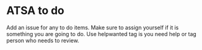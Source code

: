 # ATSA to do

Add an issue for any to do items. Make sure to assign yourself if it is something you are going to do. Use helpwanted tag is you need help or tag person who needs to review.
